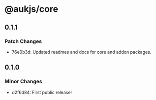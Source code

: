 # @aukjs/core

## 0.1.1

### Patch Changes

- 76e0b3d: Updated readmes and docs for core and addon packages.

## 0.1.0

### Minor Changes

- d2f6d84: First public release!
